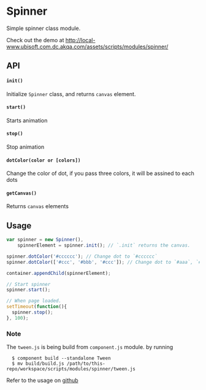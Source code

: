 # Spinner

Simple spinner class module.

Check out the demo at http://local-www.ubisoft.com.dc.akqa.com/assets/scripts/modules/spinner/

## API

#### `init()`

Initialize `Spinner` class, and returns `canvas` element.


#### `start()`

Starts animation


#### `stop()`

Stop animation

#### `dotColor(color or [colors])`

Change the color of dot, if you pass three colors, it will be assined to each dots


#### `getCanvas()`

Returns `canvas` elements


## Usage

```javascript
var spinner = new Spinner(),
    spinnerElement = spinner.init(); // `.init` returns the canvas.

spinner.dotColor('#cccccc'); // Change dot to `#cccccc`
spinner.dotColor(['#ccc', '#bbb', '#ccc']); // Change dot to `#aaa`, `#bbb`, `#ccc`

container.appendChild(spinnerElement);

// Start spinner
spinner.start();

// When page loaded.
setTimeout(function(){
  spinner.stop();
}, 100);
```


### Note

The `tween.js` is being build from `component.js` module. by running

```
  $ component build --standalone Tween
  $ mv build/build.js /path/to/this-repo/workspace/scripts/modules/spinner/tween.js
```

Refer to the usage on [github](http://github.com/component/tween)
